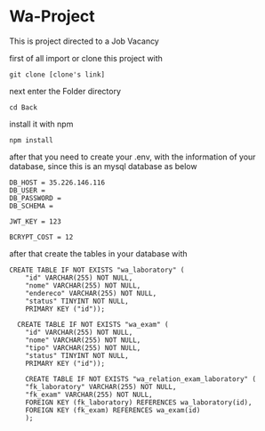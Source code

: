 # Wa-Project

This is project directed to a Job Vacancy

first of all import or clone this project with

~~~
git clone [clone's link]
~~~

next enter the Folder directory

~~~
cd Back
~~~

install it with npm

~~~
npm install
~~~

after that you need to create your .env, with the information of your database, since this is an mysql database as below

~~~ Database Configuration
DB_HOST = 35.226.146.116
DB_USER = 
DB_PASSWORD = 
DB_SCHEMA = 

JWT_KEY = 123

BCRYPT_COST = 12
~~~

after that create the tables in your database with

~~~
CREATE TABLE IF NOT EXISTS "wa_laboratory" (
    "id" VARCHAR(255) NOT NULL,
    "nome" VARCHAR(255) NOT NULL,
    "endereco" VARCHAR(255) NOT NULL,
    "status" TINYINT NOT NULL,
    PRIMARY KEY ("id"));
  
  CREATE TABLE IF NOT EXISTS "wa_exam" (
    "id" VARCHAR(255) NOT NULL,
    "nome" VARCHAR(255) NOT NULL,
    "tipo" VARCHAR(255) NOT NULL,
    "status" TINYINT NOT NULL,
    PRIMARY KEY ("id"));
    
    CREATE TABLE IF NOT EXISTS "wa_relation_exam_laboratory" (
    "fk_laboratory" VARCHAR(255) NOT NULL,
    "fk_exam" VARCHAR(255) NOT NULL,
    FOREIGN KEY (fk_laboratory) REFERENCES wa_laboratory(id),
    FOREIGN KEY (fk_exam) REFERENCES wa_exam(id)
    );
~~~

